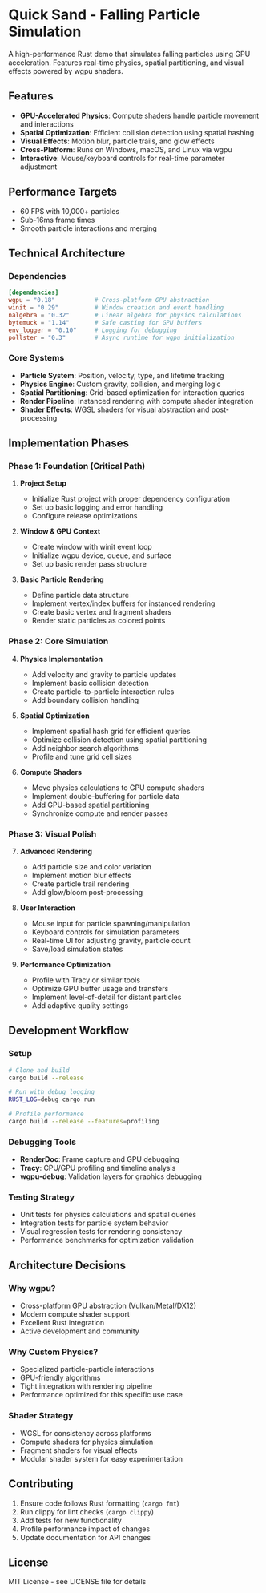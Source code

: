 # Quick Sand - Falling Particle Simulation

A high-performance Rust demo that simulates falling particles using GPU acceleration. Features real-time physics, spatial partitioning, and visual effects powered by wgpu shaders.

## Features

- **GPU-Accelerated Physics**: Compute shaders handle particle movement and interactions
- **Spatial Optimization**: Efficient collision detection using spatial hashing
- **Visual Effects**: Motion blur, particle trails, and glow effects
- **Cross-Platform**: Runs on Windows, macOS, and Linux via wgpu
- **Interactive**: Mouse/keyboard controls for real-time parameter adjustment

## Performance Targets

- 60 FPS with 10,000+ particles
- Sub-16ms frame times
- Smooth particle interactions and merging

## Technical Architecture

### Dependencies

```toml
[dependencies]
wgpu = "0.18"           # Cross-platform GPU abstraction
winit = "0.29"          # Window creation and event handling
nalgebra = "0.32"       # Linear algebra for physics calculations
bytemuck = "1.14"       # Safe casting for GPU buffers
env_logger = "0.10"     # Logging for debugging
pollster = "0.3"        # Async runtime for wgpu initialization
```

### Core Systems

- **Particle System**: Position, velocity, type, and lifetime tracking
- **Physics Engine**: Custom gravity, collision, and merging logic
- **Spatial Partitioning**: Grid-based optimization for interaction queries
- **Render Pipeline**: Instanced rendering with compute shader integration
- **Shader Effects**: WGSL shaders for visual abstraction and post-processing

## Implementation Phases

### Phase 1: Foundation (Critical Path)

1. **Project Setup**
   - Initialize Rust project with proper dependency configuration
   - Set up basic logging and error handling
   - Configure release optimizations

2. **Window & GPU Context**
   - Create window with winit event loop
   - Initialize wgpu device, queue, and surface
   - Set up basic render pass structure

3. **Basic Particle Rendering**
   - Define particle data structure
   - Implement vertex/index buffers for instanced rendering
   - Create basic vertex and fragment shaders
   - Render static particles as colored points

### Phase 2: Core Simulation

4. **Physics Implementation**
   - Add velocity and gravity to particle updates
   - Implement basic collision detection
   - Create particle-to-particle interaction rules
   - Add boundary collision handling

5. **Spatial Optimization**
   - Implement spatial hash grid for efficient queries
   - Optimize collision detection using spatial partitioning
   - Add neighbor search algorithms
   - Profile and tune grid cell sizes

6. **Compute Shaders**
   - Move physics calculations to GPU compute shaders
   - Implement double-buffering for particle data
   - Add GPU-based spatial partitioning
   - Synchronize compute and render passes

### Phase 3: Visual Polish

7. **Advanced Rendering**
   - Add particle size and color variation
   - Implement motion blur effects
   - Create particle trail rendering
   - Add glow/bloom post-processing

8. **User Interaction**
   - Mouse input for particle spawning/manipulation
   - Keyboard controls for simulation parameters
   - Real-time UI for adjusting gravity, particle count
   - Save/load simulation states

9. **Performance Optimization**
   - Profile with Tracy or similar tools
   - Optimize GPU buffer usage and transfers
   - Implement level-of-detail for distant particles
   - Add adaptive quality settings

## Development Workflow

### Setup
```bash
# Clone and build
cargo build --release

# Run with debug logging
RUST_LOG=debug cargo run

# Profile performance
cargo build --release --features=profiling
```

### Debugging Tools
- **RenderDoc**: Frame capture and GPU debugging
- **Tracy**: CPU/GPU profiling and timeline analysis
- **wgpu-debug**: Validation layers for graphics debugging

### Testing Strategy
- Unit tests for physics calculations and spatial queries
- Integration tests for particle system behavior
- Visual regression tests for rendering consistency
- Performance benchmarks for optimization validation

## Architecture Decisions

### Why wgpu?
- Cross-platform GPU abstraction (Vulkan/Metal/DX12)
- Modern compute shader support
- Excellent Rust integration
- Active development and community

### Why Custom Physics?
- Specialized particle-particle interactions
- GPU-friendly algorithms
- Tight integration with rendering pipeline
- Performance optimized for this specific use case

### Shader Strategy
- WGSL for consistency across platforms
- Compute shaders for physics simulation
- Fragment shaders for visual effects
- Modular shader system for easy experimentation

## Contributing

1. Ensure code follows Rust formatting (`cargo fmt`)
2. Run clippy for lint checks (`cargo clippy`)
3. Add tests for new functionality
4. Profile performance impact of changes
5. Update documentation for API changes

## License

MIT License - see LICENSE file for details